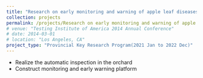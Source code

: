 ```yaml
---
title: "Research on early monitoring and warning of apple leaf diseases and development of inspection equipment based on artificial intelligence"
collection: projects
permalink: /projects/Research on early monitoring and warning of apple leaf diseases and development of inspection equipment based on artificial intelligence
# venue: "Testing Institute of America 2014 Annual Conference"
# date: 2014-03-01
# location: "Los Angeles, CA"
project_type: "Provincial Key Research Program(2021 Jan to 2022 Dec)"
---
```


* Realize the automatic inspection in the orchard
* Construct monitoring and early warning platform
